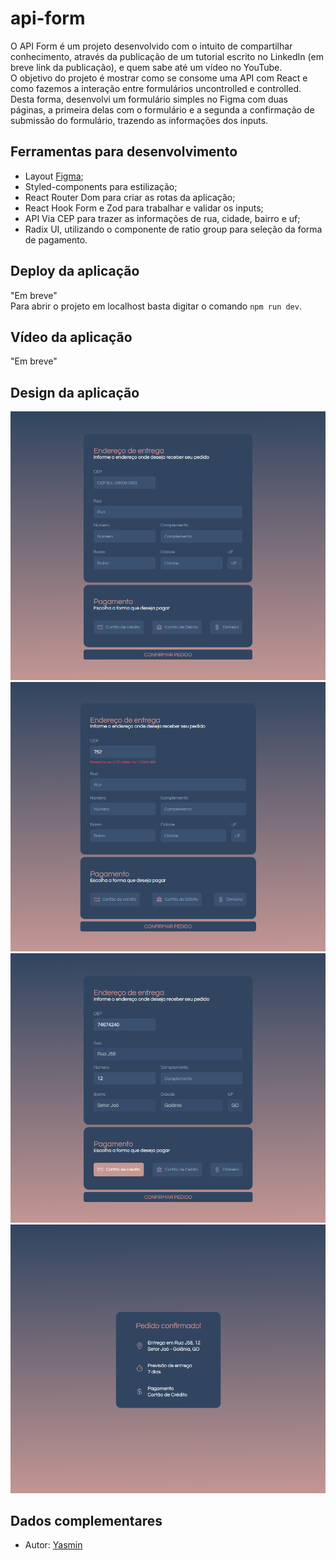 # api-form

O API Form é um projeto desenvolvido com o intuito de compartilhar conhecimento, através da publicação de um tutorial escrito no LinkedIn (em breve link da publicação), e quem sabe até um vídeo no YouTube.
<br>
O objetivo do projeto é mostrar como se consome uma API com React e como fazemos a interação entre formulários uncontrolled e controlled. Desta forma, desenvolvi um formulário simples no Figma com duas páginas, a primeira delas com o formulário e a segunda a confirmação de submissão do formulário, trazendo as informações dos inputs.

## Ferramentas para desenvolvimento

- Layout [Figma](https://www.figma.com/file/jv2ZERt4HZlhDYoAsAYEOu/Formul%C3%A1rio-de-entrega?node-id=3%3A70);
- Styled-components para estilização;
- React Router Dom para criar as rotas da aplicação;
- React Hook Form e Zod para trabalhar e validar os inputs;
- API Via CEP para trazer as informações de rua, cidade, bairro e uf;
- Radix UI, utilizando o componente de ratio group para seleção da forma de pagamento.

## Deploy da aplicação

"Em breve"
<br>
Para abrir o projeto em localhost basta digitar o comando `npm run dev`.

## Vídeo da aplicação

"Em breve"

## Design da aplicação

<img src="GHassets/home.png" width="600">
<img src="GHassets/validation.png" width="600">
<img src="GHassets/home-fill.png" width="600">
<img src="GHassets/success.png" width="600">

## Dados complementares

- Autor: [Yasmin](https://www.linkedin.com/in/yasmin-goncalves/)

 

